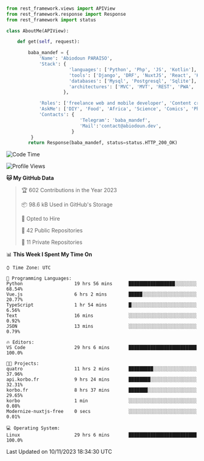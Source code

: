 ###
```python
from rest_framework.views import APIView
from rest_framework.response import Response
from rest_framework import status

class AboutMe(APIView):

    def get(self, request):

        baba_mandef = {
            'Name': 'Abiodoun PARAISO',
            'Stack': {
                       'languages': ['Python', 'Php', 'JS', 'Kotlin'],
                       'tools': ['Django', 'DRF', 'NuxtJS', 'React', 'Kotlin', 'Electron'],
                       'databases': ['Mysql', 'Postgresql', 'Sqlite'],
                       'architectures': ['MVC', 'MVT', 'REST', 'PWA', 'SPA', 'MicroServices']
                     },

            'Roles': ['freelance web and mobile developer', 'Content creator', 'Teacher', 'Mentor'],
            'AskMe': ['DIY', 'Food', 'Africa', 'Science', 'Comics', 'Photography', 'Tech', 'Programming'],
            'Contacts': {
                           'Telegram': 'baba_mandef',
                           'Mail':'contact@abiodoun.dev',
                        }
         }
        return Response(baba_mandef, status=status.HTTP_200_OK)

```                    

<!--START_SECTION:waka-->
![Code Time](http://img.shields.io/badge/Code%20Time-846%20hrs%2041%20mins-blue)

![Profile Views](http://img.shields.io/badge/Profile%20Views-2-blue)

**🐱 My GitHub Data** 

> 🏆 602 Contributions in the Year 2023
 > 
> 📦 98.6 kB Used in GitHub's Storage 
 > 
> 💼 Opted to Hire
 > 
> 📜 42 Public Repositories 
 > 
> 🔑 11 Private Repositories  
 > 
📊 **This Week I Spent My Time On** 

```text
⌚︎ Time Zone: UTC

💬 Programming Languages: 
Python                   19 hrs 56 mins      █████████████████░░░░░░░░   68.54% 
Vue.js                   6 hrs 2 mins        █████░░░░░░░░░░░░░░░░░░░░   20.77% 
TypeScript               1 hr 54 mins        █░░░░░░░░░░░░░░░░░░░░░░░░   6.56% 
Text                     16 mins             ░░░░░░░░░░░░░░░░░░░░░░░░░   0.92% 
JSON                     13 mins             ░░░░░░░░░░░░░░░░░░░░░░░░░   0.79%

🔥 Editors: 
VS Code                  29 hrs 6 mins       █████████████████████████   100.0%

🐱‍💻 Projects: 
quatro                   11 hrs 2 mins       █████████░░░░░░░░░░░░░░░░   37.96% 
api.korbo.fr             9 hrs 24 mins       ████████░░░░░░░░░░░░░░░░░   32.31% 
korbo.fr                 8 hrs 37 mins       ███████░░░░░░░░░░░░░░░░░░   29.65% 
korbo                    1 min               ░░░░░░░░░░░░░░░░░░░░░░░░░   0.08% 
Modernize-nuxtjs-free    0 secs              ░░░░░░░░░░░░░░░░░░░░░░░░░   0.01%

💻 Operating System: 
Linux                    29 hrs 6 mins       █████████████████████████   100.0%

```


 Last Updated on 10/11/2023 18:34:30 UTC
<!--END_SECTION:waka-->
